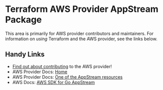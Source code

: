 # Terraform AWS Provider AppStream Package

This area is primarily for AWS provider contributors and maintainers. For information on _using_ Terraform and the AWS provider, see the links below.

## Handy Links

* [Find out about contributing](https://hashicorp.github.io/terraform-provider-aws/#contribute) to the AWS provider!
* AWS Provider Docs: [Home](https://registry.terraform.io/providers/hashicorp/aws/latest/docs)
* AWS Provider Docs: [One of the AppStream resources](https://registry.terraform.io/providers/hashicorp/aws/latest/docs/resources/appstream_fleet)
* AWS Docs: [AWS SDK for Go AppStream](https://docs.aws.amazon.com/sdk-for-go/api/service/appstream/)
